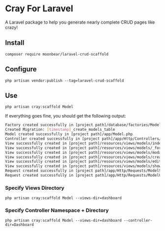 # Cray For Laravel

A Laravel package to help you generate nearly complete CRUD pages like crazy!

## Install
`composer require moonbear/laravel-crud-scaffold`

## Configure
`php artisan vendor:publish --tag=laravel-crud-scaffold`

## Use
`php artisan cray:scaffold Model`

If everything goes fine, you should get the following output:
```bash
Factory created successfully in [project path]/database/factories/ModelFactory.php
Created Migration: [timestamp]_create_models_table
Model created successfully in [project path]/app/Model.php
Controller created successfully in [project path]/app/Http/Controllers/ModelController.php
View successfully created in [project path]/resources/views/models/index.blade.php
View successfully created in [project path]/resources/views/models/_form.blade.php
View successfully created in [project path]/resources/views/models/modals/delete.blade.php
View successfully created in [project path]/resources/views/models/create.blade.php
View successfully created in [project path]/resources/views/models/edit.blade.php
View successfully created in [project path]/resources/views/models/show.blade.php
Request created successfully in [project path]/app/Http/Requests/ModelStoreRequest.php
Request created successfully in [project path]/app/Http/Requests/ModelUpdateRequest.php
```
### Specify Views Directory
`php artisan cray:scaffold Model --views-dir=dashboard`

### Specify Controller Namespace + Directory
`php artisan cray:scaffold Model --views-dir=dashboard --controller-dir=Dashboard`

